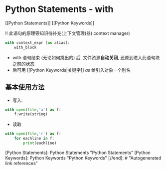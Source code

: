 # Python Statements - with

[[Python Statements]] [[Python Keywords]]

!! 此语句的原理等知识待补充(上下文管理(器) context manager)

```py
with context_expr [as alias]:
    with_block
```

* with 语句结束 (无论如何跳出的) 后, 文件资源**自动关闭**, 还原到进入此语句块之前的状态
* 后可用 [[Python Keywords|关键字]] *as* 给引入对象一个别名

## 基本使用方法

* 写入:

```py
with open(file,'a') as f:
    f.write(string)
```

* 读取

```py
with open(file,'r') as f:
    for eachline in f:
        print(eachline)
```

[//begin]: # "Autogenerated link references for markdown compatibility"
[Python Statements]: Python Statements "Python Statements"
[Python Keywords]: Python Keywords "Python Keywords"
[//end]: # "Autogenerated link references"